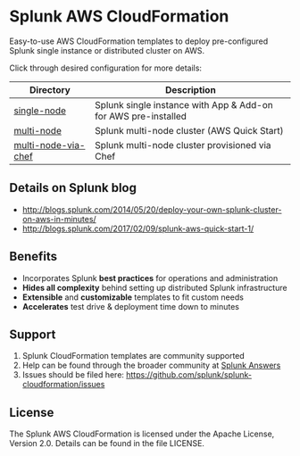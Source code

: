 # Splunk AWS CloudFormation #

Easy-to-use AWS CloudFormation templates to deploy pre-configured Splunk single instance or distributed cluster on AWS.

Click through desired configuration for more details:

Directory | Description
----------|-------------
[single-node](./single-node) | Splunk single instance with App & Add-on for AWS pre-installed
[multi-node](https://github.com/aws-quickstart/quickstart-splunk-enterprise/tree/36e3e582a0c87d6251dd4bc4c5c4e345e5980d73) | Splunk multi-node cluster (AWS Quick Start)
[multi-node-via-chef](./multi-node-via-chef) | Splunk multi-node cluster provisioned via Chef

## Details on Splunk blog ##
* http://blogs.splunk.com/2014/05/20/deploy-your-own-splunk-cluster-on-aws-in-minutes/
* http://blogs.splunk.com/2017/02/09/splunk-aws-quick-start-1/

## Benefits ##

* Incorporates Splunk **best practices** for operations and administration
* **Hides all complexity** behind setting up distributed Splunk infrastructure
* **Extensible** and **customizable** templates to fit custom needs
* **Accelerates** test drive & deployment time down to minutes

## Support ##

1. Splunk CloudFormation templates are community supported
2. Help can be found through the broader community at [Splunk Answers](http://answers.splunk.com/)
3. Issues should be filed here: https://github.com/splunk/splunk-cloudformation/issues

## License ##

The Splunk AWS CloudFormation is licensed under the Apache License, Version 2.0. Details can be found in the file LICENSE.

